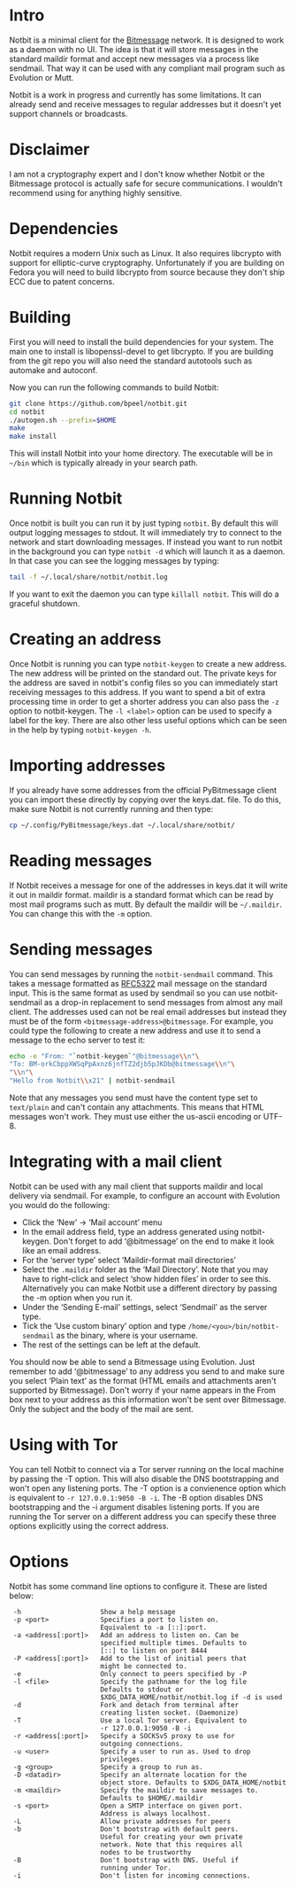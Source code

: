 # Intro

Notbit is a minimal client for the [Bitmessage](http://bitmessage.org)
network. It is designed to work as a daemon with no UI. The idea is
that it will store messages in the standard maildir format and accept
new messages via a process like sendmail. That way it can be used with
any compliant mail program such as Evolution or Mutt.

Notbit is a work in progress and currently has some limitations.
It can already send and receive messages to regular addresses but it
doesn't yet support channels or broadcasts.

# Disclaimer

I am not a cryptography expert and I don't know whether Notbit or the
Bitmessage protocol is actually safe for secure communications. I
wouldn't recommend using for anything highly sensitive.

# Dependencies

Notbit requires a modern Unix such as Linux. It also requires
libcrypto with support for elliptic-curve cryptography. Unfortunately
if you are building on Fedora you will need to build libcrypto from
source because they don't ship ECC due to patent concerns.

# Building

First you will need to install the build dependencies for your
system. The main one to install is libopenssl-devel to get
libcrypto. If you are building from the git repo you will also need
the standard autotools such as automake and autoconf.

Now you can run the following commands to build Notbit:

```bash
git clone https://github.com/bpeel/notbit.git
cd notbit
./autogen.sh --prefix=$HOME
make
make install
```

This will install Notbit into your home directory. The executable will
be in `~/bin` which is typically already in your search path.

# Running Notbit

Once notbit is built you can run it by just typing `notbit`. By
default this will output logging messages to stdout. It will
immediately try to connect to the network and start downloading
messages. If instead you want to run notbit in the background you can
type `notbit -d` which will launch it as a daemon. In that case you
can see the logging messages by typing:

```bash
tail -f ~/.local/share/notbit/notbit.log
```

If you want to exit the daemon you can type `killall notbit`. This
will do a graceful shutdown.

# Creating an address

Once Notbit is running you can type `notbit-keygen` to create a new
address. The new address will be printed on the standard out. The
private keys for the address are saved in notbit's config files so you
can immediately start receiving messages to this address. If you want
to spend a bit of extra processing time in order to get a shorter
address you can also pass the `-z` option to notbit-keygen. The
`-l <label>` option can be used to specify a label for the key. There
are also other less useful options which can be seen in the help by
typing `notbit-keygen -h`.

# Importing addresses

If you already have some addresses from the official PyBitmessage
client you can import these directly by copying over the keys.dat.
file. To do this, make sure Notbit is not currently running and then
type:

```bash
cp ~/.config/PyBitmessage/keys.dat ~/.local/share/notbit/
```

# Reading messages

If Notbit receives a message for one of the addresses in keys.dat it
will write it out in maildir format. maildir is a standard format
which can be read by most mail programs such as mutt. By default the
maildir will be `~/.maildir`. You can change this with the `-m`
option.

# Sending messages

You can send messages by running the `notbit-sendmail` command. This
takes a message formatted as
[RFC5322](http://tools.ietf.org/html/rfc5322) mail message on the
standard input. This is the same format as used by sendmail so you can
use notbit-sendmail as a drop-in replacement to send messages from
almost any mail client. The addresses used can not be real email
addresses but instead they must be of the form
`<bitmessage-address>@bitmessage`. For example, you could type the
following to create a new address and use it to send a message to the
echo server to test it:

```bash
echo -e "From: "`notbit-keygen`"@bitmessage\\n"\
"To: BM-orkCbppXWSqPpAxnz6jnfTZ2djb5pJKDb@bitmessage\\n"\
"\\n"\
"Hello from Notbit\\x21" | notbit-sendmail
```

Note that any messages you send must have the content type set to
`text/plain` and can't contain any attachments. This means that HTML
messages won't work. They must use either the us-ascii encoding or
UTF-8.

# Integrating with a mail client

Notbit can be used with any mail client that supports maildir and
local delivery via sendmail. For example, to configure an account with
Evolution you would do the following:

* Click the ‘New’ → ‘Mail account’ menu
* In the email address field, type an address generated using
  notbit-keygen. Don't forget to add ‘@bitmessage’ on the end to make
  it look like an email address.
* For the ‘server type’ select ‘Maildir-format mail directories’
* Select the `.maildir` folder as the ‘Mail Directory’. Note that you
  may have to right-click and select ‘show hidden files’ in order to
  see this. Alternatively you can make Notbit use a different
  directory by passing the -m option when you run it.
* Under the ‘Sending E-mail’ settings, select ‘Sendmail’ as the server
  type.
* Tick the ‘Use custom binary’ option and type
  `/home/<you>/bin/notbit-sendmail` as the binary, where <you> is your
  username.
* The rest of the settings can be left at the default.

You should now be able to send a Bitmessage using Evolution. Just
remember to add ‘@bitmessage’ to any address you send to and make sure
you select ‘Plain text’ as the format (HTML emails and attachments
aren't supported by Bitmessage). Don't worry if your name appears in
the From box next to your address as this information won't be sent
over Bitmessage. Only the subject and the body of the mail are sent.

# Using with Tor

You can tell Notbit to connect via a Tor server running on the local
machine by passing the -T option. This will also disable the DNS
bootstrapping and won't open any listening ports. The -T option is a
convienence option which is equivalent to `-r 127.0.0.1:9050 -B -i`.
The -B option disables DNS bootstrapping and the -i argument disables
listening ports. If you are running the Tor server on a different
address you can specify these three options explicitly using the
correct address.

# Options

Notbit has some command line options to configure it. These are listed
below:

```
 -h                    Show a help message
 -p <port>             Specifies a port to listen on.
                       Equivalent to -a [::]:port.
 -a <address[:port]>   Add an address to listen on. Can be
                       specified multiple times. Defaults to
                       [::] to listen on port 8444
 -P <address[:port]>   Add to the list of initial peers that
                       might be connected to.
 -e                    Only connect to peers specified by -P
 -l <file>             Specify the pathname for the log file
                       Defaults to stdout or
                       $XDG_DATA_HOME/notbit/notbit.log if -d is used
 -d                    Fork and detach from terminal after
                       creating listen socket. (Daemonize)
 -T                    Use a local Tor server. Equivalent to
                       -r 127.0.0.1:9050 -B -i
 -r <address[:port]>   Specify a SOCKSv5 proxy to use for
                       outgoing connections.
 -u <user>             Specify a user to run as. Used to drop
                       privileges.
 -g <group>            Specify a group to run as.
 -D <datadir>          Specify an alternate location for the
                       object store. Defaults to $XDG_DATA_HOME/notbit
 -m <maildir>          Specify the maildir to save messages to.
                       Defaults to $HOME/.maildir
 -s <port>             Open a SMTP interface on given port.
                       Address is always localhost.
 -L                    Allow private addresses for peers
 -b                    Don't bootstrap with default peers.
                       Useful for creating your own private
                       network. Note that this requires all
                       nodes to be trustworthy
 -B                    Don't bootstrap with DNS. Useful if
                       running under Tor.
 -i                    Don't listen for incoming connections.
```
